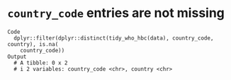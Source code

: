# `country_code` entries are not missing

    Code
      dplyr::filter(dplyr::distinct(tidy_who_hbc(data), country_code, country), is.na(
        country_code))
    Output
      # A tibble: 0 x 2
      # i 2 variables: country_code <chr>, country <chr>

